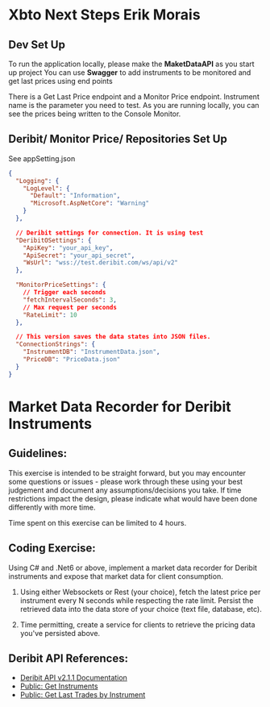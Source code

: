 # Xbto Next Steps Erik Morais




## Dev Set Up 
To run the application locally, please make the **MaketDataAPI** as you start up project
You can use **Swagger** to add instruments to be monitored and get last prices using end points

There is a Get Last Price endpoint and a Monitor Price endpoint. Instrument name is the parameter you need to test. As you are running locally, you can see the prices being written to the Console Monitor.

## Deribit/ Monitor Price/ Repositories Set Up

See appSetting.json
```json
{
  "Logging": {
    "LogLevel": {
      "Default": "Information",
      "Microsoft.AspNetCore": "Warning"
    }
  },

  // Deribit settings for connection. It is using test
  "DeribitOSettings": {
    "ApiKey": "your_api_key",
    "ApiSecret": "your_api_secret",
    "WsUrl": "wss://test.deribit.com/ws/api/v2"
  },

  "MonitorPriceSettings": {
    // Trigger each seconds
    "fetchIntervalSeconds": 3,
    // Max request per seconds
    "RateLimit": 10
  },

  // This version saves the data states into JSON files.
  "ConnectionStrings": {
    "InstrumentDB": "InstrumentData.json",
    "PriceDB": "PriceData.json"
  }
}
```

# Market Data Recorder for Deribit Instruments

## Guidelines:

This exercise is intended to be straight forward, but you may encounter some questions or issues - please work through these using your best judgement and document any assumptions/decisions you take. If time restrictions impact the design, please indicate what would have been done differently with more time.

Time spent on this exercise can be limited to 4 hours.

## Coding Exercise:

Using C# and .Net6 or above, implement a market data recorder for Deribit instruments and expose that market data for client consumption.

1. Using either Websockets or Rest (your choice), fetch the latest price per instrument every N seconds while respecting the rate limit. Persist the retrieved data into the data store of your choice (text file, database, etc).

2. Time permitting, create a service for clients to retrieve the pricing data you've persisted above.

## Deribit API References:

- [Deribit API v2.1.1 Documentation](https://docs.deribit.com/#deribit-api-v2-1-1)
- [Public: Get Instruments](https://docs.deribit.com/#public-get_instruments)
- [Public: Get Last Trades by Instrument](https://docs.deribit.com/#public-get_last_trades_by_instrument)



